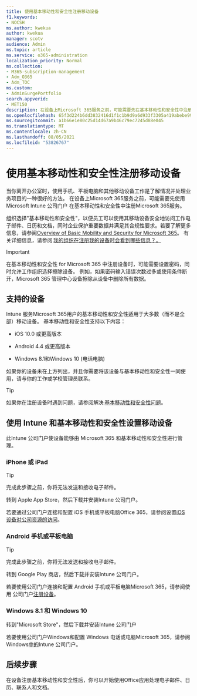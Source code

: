 ```yaml
---
title: 使用基本移动性和安全性注册移动设备
f1.keywords:
- NOCSH
ms.author: kwekua
author: kwekua
manager: scotv
audience: Admin
ms.topic: article
ms.service: o365-administration
localization_priority: Normal
ms.collection:
- M365-subscription-management
- Adm_O365
- Adm_TOC
ms.custom:
- AdminSurgePortfolio
search.appverid:
- MET150
description: 在设备上Microsoft 365服务之前，可能需要先在基本移动性和安全性中注册Microsoft 365。
ms.openlocfilehash: 65f3d224b6dd3832416d1f1c1b9d9a6d933f3305a419abebe997a4fb765a5989
ms.sourcegitcommit: a1b66e1e80c25d14d67a9b46c79ec7245d88e045
ms.translationtype: MT
ms.contentlocale: zh-CN
ms.lasthandoff: 08/05/2021
ms.locfileid: "53826767"
---
```

# <a name="enroll-your-mobile-device-using-basic-mobility-and-security"></a>使用基本移动性和安全性注册移动设备

当你离开办公室时，使用手机、平板电脑和其他移动设备工作是了解情况并处理业务项目的一种很好的方法。 在设备上Microsoft 365服务之前，可能需要先使用 Microsoft Intune 公司门户 在基本移动性和安全性中注册Microsoft 365服务。

组织选择"基本移动性和安全性"，以便员工可以使用其移动设备安全地访问工作电子邮件、日历和文档，同时企业保护重要数据并满足其合规性要求。若要了解更多信息，请参阅[Overview of Basic Mobility and Security for Microsoft 365](overview.md)。 有关详细信息，请参阅 [我的组织在注册我的设备时会看到哪些信息？。](/intune-user-help/what-info-can-your-company-see-when-you-enroll-your-device-in-intune)

> [!IMPORTANT]
> 在基本移动性和安全性 for Microsoft 365 中注册设备时，可能需要设置密码，同时允许工作组织选择擦除设备。 例如，如果密码输入错误次数过多或使用条件断开，Microsoft 365 管理中心设备擦除从设备中删除所有数据。

## <a name="supported-devices"></a>支持的设备

Intune 服务Microsoft 365用户的基本移动性和安全性适用于大多数（而不是全部）移动设备。 基本移动性和安全性支持以下内容：

- iOS 10.0 或更高版本

- Android 4.4 或更高版本

- Windows 8.1和Windows 10 (电话电脑) 

如果你的设备未在上方列出，并且你需要将该设备与基本移动性和安全性一同使用，请与你的工作或学校管理员联系。

> [!TIP]
> 如果你在注册设备时遇到问题，请参阅解决 [基本移动性和安全性问题](troubleshoot.md)。

## <a name="set-up-your-mobile-device-with-intune-and-basic-mobility-and-security"></a>使用 Intune 和基本移动性和安全性设置移动设备

此Intune 公司门户使设备能够由 Microsoft 365 和基本移动性和安全性进行管理。

### <a name="iphone-or-ipad"></a>iPhone 或 iPad

> [!TIP]
> 完成此步骤之前，你将无法发送和接收电子邮件。

转到 Apple App Store，然后下载并安装Intune 公司门户。

若要通过公司门户连接和配置 iOS 手机或平板电脑Office 365，请参阅设置[iOS 设备对公司资源的访问](/mem/intune/user-help/enroll-your-device-in-intune-ios)。

### <a name="android-phone-or-tablet"></a>Android 手机或平板电脑

> [!TIP]
> 完成此步骤之前，你将无法发送和接收电子邮件。

转到 Google Play 商店，然后下载并安装Intune 公司门户。

若要使用公司门户连接和配置 Android 手机或平板电脑Microsoft 365，请参阅使用 公司门户[注册设备](/mem/intune/user-help/enroll-device-android-company-portal)。

### <a name="windows-81-and-windows-10"></a>Windows 8.1 和 Windows 10

转到"Microsoft Store"，然后下载并安装Intune 公司门户

若要使用公司门户Windows和配置 Windows 电话或电脑Microsoft 365，请参阅 Windows[中的](/intune-user-help/windows-enrollment-company-portal)Intune 公司门户。

## <a name="next-steps"></a>后续步骤

在设备注册基本移动性和安全性后，你可以开始使用Office应用处理电子邮件、日历、联系人和文档。